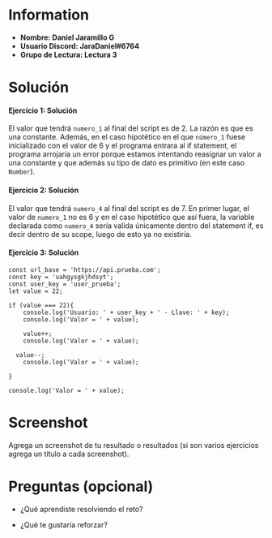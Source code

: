 # Information

- **Nombre: Daniel Jaramillo G**
- **Usuario Discord: JaraDaniel#6764**
- **Grupo de Lectura: Lectura 3**

# Solución

#### Ejercicio 1: Solución
El valor que tendrá `numero_1` al final del script es de 2.
La razón es que es una constante. Además, en el caso hipotético en el que `número_1` fuese inicializado con el valor de 6 
y el programa entrara al if statement, el programa arrojaría un error porque estamos intentando reasignar un valor a una constante
y que además su tipo de dato es primitivo (en este caso `Number`).


#### Ejercicio 2: Solución
El valor que tendrá `numero_4` al final del script es de 7.
En primer lugar, el valor de `numero_1` no es 6 y en el caso hipotético que así fuera, 
la variable declarada como `numero_4` sería valida únicamente dentro del statement if,
es decir dentro de su scope, luego de esto ya no existiría.

#### Ejercicio 3: Solución

```
const url_base = 'https://api.prueba.com';
const key = 'uahgysgkjhdsyt';
const user_key = 'user_prueba';
let value = 22;

if (value === 22){
	console.log('Usuario: ' + user_key + ' - Llave: ' + key);
	console.log('Valor = ' + value);

	value++;
	console.log('Valor = ' + value);

  value--;
	console.log('Valor = ' + value);

}

console.log('Valor = ' + value);

```

# Screenshot

Agrega un screenshot de tu resultado o resultados (si son varios ejercicios agrega un título a cada screenshot).

# Preguntas (opcional)

- ¿Qué aprendiste resolviendo el reto?

- ¿Qué te gustaría reforzar?
